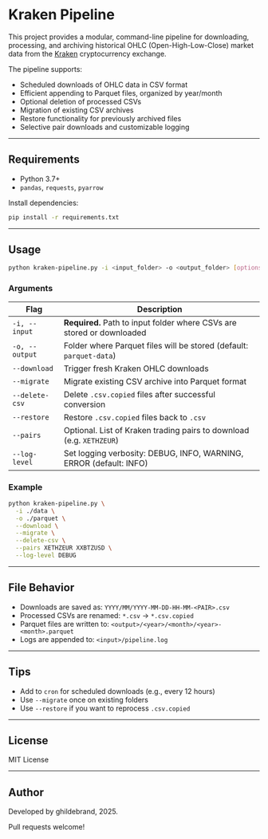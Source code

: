 # Kraken Pipeline

This project provides a modular, command-line pipeline for downloading, processing, and archiving historical OHLC (Open-High-Low-Close) market data from the [Kraken](https://www.kraken.com/) cryptocurrency exchange.

The pipeline supports:

* Scheduled downloads of OHLC data in CSV format
* Efficient appending to Parquet files, organized by year/month
* Optional deletion of processed CSVs
* Migration of existing CSV archives
* Restore functionality for previously archived files
* Selective pair downloads and customizable logging

---

## Requirements

* Python 3.7+
* `pandas`, `requests`, `pyarrow`

Install dependencies:

```bash
pip install -r requirements.txt
```

---

## Usage

```bash
python kraken-pipeline.py -i <input_folder> -o <output_folder> [options]
```

### Arguments

| Flag           | Description                                                            |
| -------------- | ---------------------------------------------------------------------- |
| `-i, --input`  | **Required.** Path to input folder where CSVs are stored or downloaded |
| `-o, --output` | Folder where Parquet files will be stored (default: `parquet-data`)    |
| `--download`   | Trigger fresh Kraken OHLC downloads                                    |
| `--migrate`    | Migrate existing CSV archive into Parquet format                       |
| `--delete-csv` | Delete `.csv.copied` files after successful conversion                 |
| `--restore`    | Restore `.csv.copied` files back to `.csv`                             |
| `--pairs`      | Optional. List of Kraken trading pairs to download (e.g. `XETHZEUR`)   |
| `--log-level`  | Set logging verbosity: DEBUG, INFO, WARNING, ERROR (default: INFO)     |

### Example

```bash
python kraken-pipeline.py \
  -i ./data \
  -o ./parquet \
  --download \
  --migrate \
  --delete-csv \
  --pairs XETHZEUR XXBTZUSD \
  --log-level DEBUG
```

---

## File Behavior

* Downloads are saved as: `YYYY/MM/YYYY-MM-DD-HH-MM-<PAIR>.csv`
* Processed CSVs are renamed: `*.csv` -> `*.csv.copied`
* Parquet files are written to: `<output>/<year>/<month>/<year>-<month>.parquet`
* Logs are appended to: `<input>/pipeline.log`

---

## Tips

* Add to `cron` for scheduled downloads (e.g., every 12 hours)
* Use `--migrate` once on existing folders
* Use `--restore` if you want to reprocess `.csv.copied`

---

## License

MIT License

---

## Author

Developed by ghildebrand, 2025.

Pull requests welcome!
